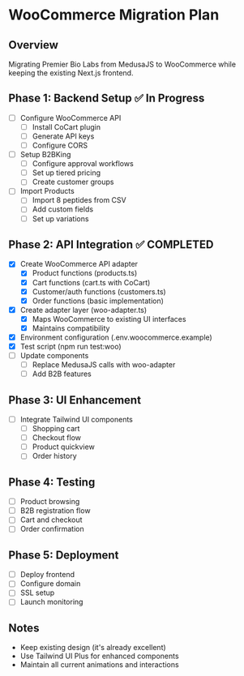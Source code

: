 # WooCommerce Migration Plan

## Overview
Migrating Premier Bio Labs from MedusaJS to WooCommerce while keeping the existing Next.js frontend.

## Phase 1: Backend Setup ✅ In Progress
- [ ] Configure WooCommerce API
  - [ ] Install CoCart plugin
  - [ ] Generate API keys
  - [ ] Configure CORS
- [ ] Setup B2BKing
  - [ ] Configure approval workflows
  - [ ] Set up tiered pricing
  - [ ] Create customer groups
- [ ] Import Products
  - [ ] Import 8 peptides from CSV
  - [ ] Add custom fields
  - [ ] Set up variations

## Phase 2: API Integration ✅ COMPLETED
- [x] Create WooCommerce API adapter
  - [x] Product functions (products.ts)
  - [x] Cart functions (cart.ts with CoCart)
  - [x] Customer/auth functions (customers.ts)
  - [x] Order functions (basic implementation)
- [x] Create adapter layer (woo-adapter.ts)
  - [x] Maps WooCommerce to existing UI interfaces
  - [x] Maintains compatibility
- [x] Environment configuration (.env.woocommerce.example)
- [x] Test script (npm run test:woo)
- [ ] Update components
  - [ ] Replace MedusaJS calls with woo-adapter
  - [ ] Add B2B features

## Phase 3: UI Enhancement
- [ ] Integrate Tailwind UI components
  - [ ] Shopping cart
  - [ ] Checkout flow
  - [ ] Product quickview
  - [ ] Order history

## Phase 4: Testing
- [ ] Product browsing
- [ ] B2B registration flow
- [ ] Cart and checkout
- [ ] Order confirmation

## Phase 5: Deployment
- [ ] Deploy frontend
- [ ] Configure domain
- [ ] SSL setup
- [ ] Launch monitoring

## Notes
- Keep existing design (it's already excellent)
- Use Tailwind UI Plus for enhanced components
- Maintain all current animations and interactions